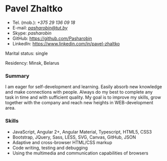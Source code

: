 # **Pavel Zhaltko**

* Tel. (mob.):  *+375 29 136 09 18*
* E-mail: *pasharobin@tut.by*
* Skype: *pasharobin*
* GitHub: https://github.com/Pasharobin
* LinkedIn: https://www.linkedin.com/in/pavel-zhaltko

Marital status: single

Residency: Minsk, Belarus
### Summary
  I am eager for self-development and learning. Easily absorb new knowledge and make connections with people. Always do my best to complete any task in time and with sufficient quality. My goal is to improve my skills, grow together with the company and reach new heights in WEB-development area. 
### Skills
*	JavaScript, Angular 2+, Angular Material, Typescript, HTML5, CSS3
*	Bootstrap, JQuery, Sass, LESS, SVG, Canvas, GitHub, JSON
*	Adaptive and cross-browser HTML/CSS markup
*	Code writing, testing and debugging
*	Using the multimedia and communication capabilities of browsers
